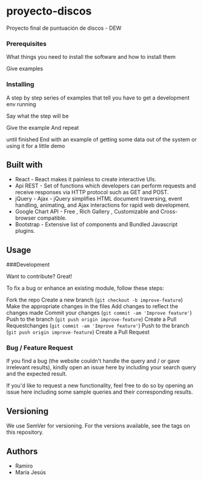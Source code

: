 # proyecto-discos

Proyecto final de puntuación de discos - DEW

### Prerequisites

What things you need to install the software and how to install them

Give examples

### Installing

A step by step series of examples that tell you have to get a development env running

Say what the step will be

Give the example
And repeat

until finished
End with an example of getting some data out of the system or using it for a little demo

## Built with

* React - React makes it painless to create interactive UIs.
* Api REST - Set of functions which developers can perform requests and receive responses via HTTP protocol such as GET and POST.
* jQuery - Ajax - jQuery simplifies HTML document traversing, event handling, animating, and Ajax interactions for rapid web development.
* Google Chart API - Free , Rich Gallery , Customizable and Cross-browser compatible.
* Bootstrap - Extensive list of components and Bundled Javascript plugins.

## Usage

###Development

Want to contribute? Great!

To fix a bug or enhance an existing module, follow these steps:

Fork the repo
Create a new branch (`git checkout -b improve-feature`)
Make the appropriate changes in the files
Add changes to reflect the changes made
Commit your changes (`git commit -am 'Improve feature'`)
Push to the branch (`git push origin improve-feature`)
Create a Pull Requestchanges (`git commit -am 'Improve feature'`)
Push to the branch (`git push origin improve-feature`)
Create a Pull Request

### Bug / Feature Request

If you find a bug (the website couldn't handle the query and / or gave irrelevant results), kindly open an issue here by including your search query and the expected result.

If you'd like to request a new functionality, feel free to do so by opening an issue here including some sample queries and their corresponding results.
## Versioning

We use SemVer for versioning. For the versions available, see the tags on this repository.

## Authors

* Ramiro
* María Jesús
